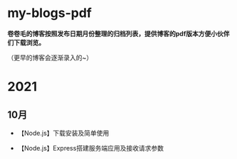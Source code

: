 # my-blogs-pdf


**卷卷毛的博客按照发布日期月份整理的归档列表，提供博客的pdf版本方便小伙伴们下载浏览。**

（更早的博客会逐渐录入的~）

# 2021

## 10月

- 【Node.js】下载安装及简单使用

- 【Node.js】Express搭建服务端应用及接收请求参数